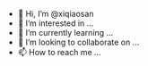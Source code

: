 - 👋 Hi, I’m @xiqiaosan
- 👀 I’m interested in ...
- 🌱 I’m currently learning ...
- 💞️ I’m looking to collaborate on ...
- 📫 How to reach me ...

<!---
xiqiaosan/xiqiaosan is a ✨ special ✨ repository because its `README.md` (this file) appears on your GitHub profile.
You can click the Preview link to take a look at your changes.
--->
